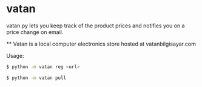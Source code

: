 # vatan

vatan.py lets you keep track of the product prices and notifies you on a price change on email.


**  Vatan is a local computer electronics store hosted at vatanbilgisayar.com


Usage:


```bash
$ python -m vatan reg <url>
```


```bash
$ python -m vatan pull 
```

